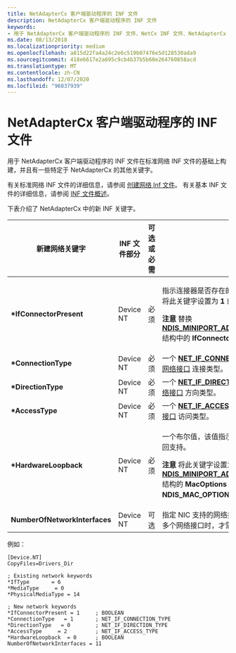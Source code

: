 ```yaml
---
title: NetAdapterCx 客户端驱动程序的 INF 文件
description: NetAdapterCx 客户端驱动程序的 INF 文件
keywords:
- 用于 NetAdapterCx 客户端驱动程序的 INF 文件、NetCx INF 文件、NetAdapterCx INF
ms.date: 08/13/2018
ms.localizationpriority: medium
ms.openlocfilehash: a815d22fa4a24c2e6c519b07476e5d128530ada9
ms.sourcegitcommit: 418e6617e2a695c9cb4b37b5b60e264760858acd
ms.translationtype: MT
ms.contentlocale: zh-CN
ms.lasthandoff: 12/07/2020
ms.locfileid: "96837939"
---
```

# <a name="inf-files-for-netadaptercx-client-drivers"></a>NetAdapterCx 客户端驱动程序的 INF 文件

用于 NetAdapterCx 客户端驱动程序的 INF 文件在标准网络 INF 文件的基础上构建，并且有一些特定于 NetAdapterCx 的其他关键字。 

有关标准网络 INF 文件的详细信息，请参阅 [创建网络 Inf 文件](../network/creating-network-inf-files.md)。 有关基本 INF 文件的详细信息，请参阅 [INF 文件概述](../install/overview-of-inf-files.md)。

下表介绍了 NetAdapterCx 中的新 INF 关键字。

| 新建网络关键字 | INF 文件部分 | 可选或必需 | 描述 |
| --- | --- | --- | --- |
| **\*IfConnectorPresent** | Device NT | 必须 | <p>指示连接器是否存在的布尔值。 如果有物理适配器，则将此关键字设置为 **1** 或 **TRUE**。</p> <p>**注意** 替换 [**NDIS_MINIPORT_ADAPTER_GENERAL_ATTRIBUTES**](/windows-hardware/drivers/ddi/ndis/ns-ndis-_ndis_miniport_adapter_general_attributes)结构中的 **IfConnectorPresent** 字段。</p> |
| **\*ConnectionType** | Device NT | 必须 | 一个 [**NET_IF_CONNECTION_TYPE**](/windows/win32/api/ifdef/ne-ifdef-net_if_connection_type) 值，该值指定 [NDIS 网络接口](../network/ndis-network-interfaces2.md) 连接类型。 |
| **\*DirectionType** | Device NT | 必须 | 一个 [**NET_IF_DIRECTION_TYPE**](/windows/win32/api/ifdef/ne-ifdef-net_if_direction_type) 值，该值指定 [NDIS 网络接口](../network/ndis-network-interfaces2.md) 方向类型。 |
| **\*AccessType** | Device NT | 必须 | 一个 [**NET_IF_ACCESS_TYPE**](/windows/win32/api/ifdef/ne-ifdef-net_if_access_type) 值，该值指定 [NDIS 网络接口](../network/ndis-network-interfaces2.md) 访问类型。 |
| **\*HardwareLoopback** | Device NT | 必须 | <p>一个布尔值，该值指示网络接口卡 (NIC) 是否有硬件环回支持。</p> <p>**注意** 将此关键字设置为 **1** 或 **TRUE** 等效于 **不** 设置 [**NDIS_MINIPORT_ADAPTER_GENERAL_ATTRIBUTES**](/windows-hardware/drivers/ddi/ndis/ns-ndis-_ndis_miniport_adapter_general_attributes)结构的 **MacOptions** 字段中的 **NDIS_MAC_OPTION_NO_LOOPBACK** 标志。</p> |
| **NumberOfNetworkInterfaces** | Device NT | 可选 | 指定 NIC 支持的网络接口数。 仅当 NIC 支持每个设备有多个网络接口时，才需要。 |

例如：

```INF
[Device.NT]
CopyFiles=Drivers_Dir

; Existing network keywords
*IfType       = 6
*MediaType     = 0
*PhysicalMediaType = 14

; New network keywords
*IfConnectorPresent = 1     ; BOOLEAN
*ConnectionType   = 1       ; NET_IF_CONNECTION_TYPE
*DirectionType   = 0        ; NET_IF_DIRECTION_TYPE
*AccessType     = 2         ; NET_IF_ACCESS_TYPE
*HardwareLoopback  = 0      ; BOOLEAN
NumberOfNetworkInterfaces = 11
```
